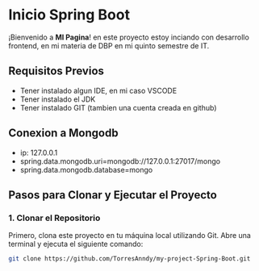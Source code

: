 # Inicio Spring Boot

¡Bienvenido a **MI Pagina**! en este proyecto estoy inciando con desarrollo frontend, en mi materia de DBP en mi quinto semestre de IT.

## Requisitos Previos

- Tener instalado algun IDE, en mi caso VSCODE
- Tener instalado el JDK
- Tener instalado GIT (tambien una cuenta creada en github)

## Conexion a Mongodb
 - ip: 127.0.0.1
 - spring.data.mongodb.uri=mongodb://127.0.0.1:27017/mongo
 - spring.data.mongodb.database=mongo

## Pasos para Clonar y Ejecutar el Proyecto

### 1. Clonar el Repositorio

Primero, clona este proyecto en tu máquina local utilizando Git. Abre una terminal y ejecuta el siguiente comando:

```bash
git clone https://github.com/TorresAnndy/my-project-Spring-Boot.git

